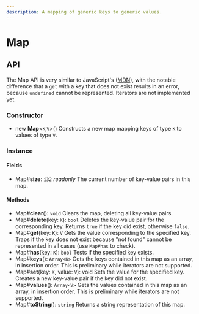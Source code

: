 ```yaml
---
description: A mapping of generic keys to generic values.
---
```


# Map

## API

The Map API is very similar to JavaScript's \([MDN](https://developer.mozilla.org/en-US/docs/Web/JavaScript/Reference/Global_Objects/Map)\), with the notable difference that a `get` with a key that does not exist results in an error, because `undefined` cannot be represented. Iterators are not implemented yet.

### Constructor

* new **Map**&lt;`K`,`V`&gt;\(\) Constructs a new map mapping keys of type `K` to values of type `V`.

### Instance

#### Fields

* Map\#**size**: `i32` _readonly_ The current number of key-value pairs in this map.

#### Methods

* Map\#**clear**\(\): `void` Clears the map, deleting all key-value pairs.
* Map\#**delete**\(key: `K`\): `bool` Deletes the key-value pair for the corresponding key. Returns `true` if the key did exist, otherwise `false`.
* Map\#**get**\(key: `K`\): `V` Gets the value corresponding to the specified key. Traps if the key does not exist because "not found" cannot be represented in all cases \(use `Map#has` to check\).
* Map\#**has**\(key: `K`\): `bool` Tests if the specified key exists.
* Map\#**keys**\(\): `Array<K>` Gets the keys contained in this map as an array, in insertion order. This is preliminary while iterators are not supported.
* Map\#**set**\(key: `K`, value: `V`\): void Sets the value for the specified key. Creates a new key-value pair if the key did not exist.
* Map\#**values**\(\): `Array<V>` Gets the values contained in this map as an array, in insertion order. This is preliminary while iterators are not supported.
* Map\#**toString**\(\): `string` Returns a string representation of this map.

